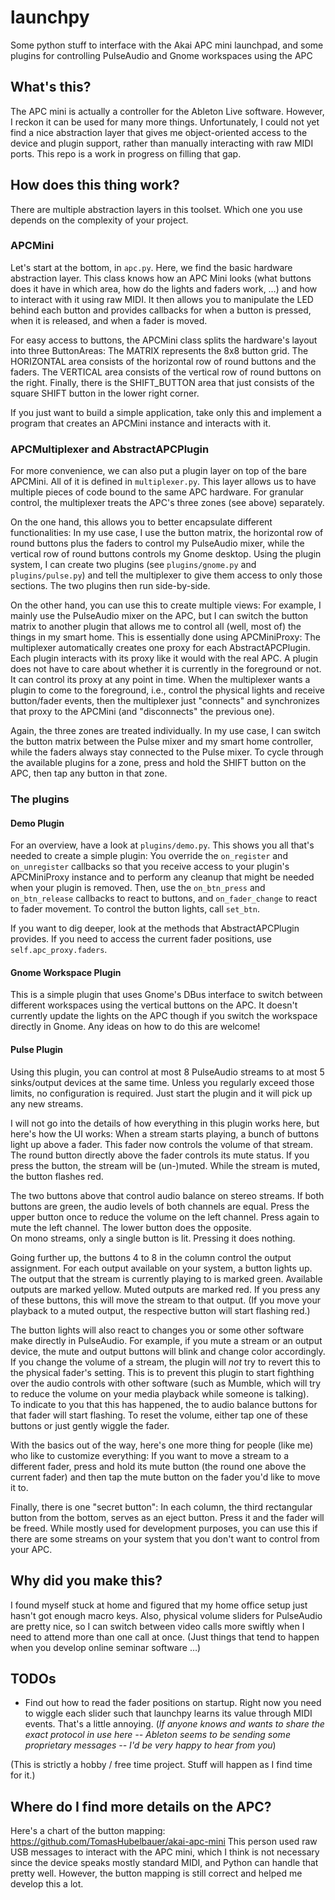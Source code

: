 # launchpy
Some python stuff to interface with the Akai APC mini launchpad, and some plugins for controlling PulseAudio and Gnome workspaces using the APC

## What's this?
The APC mini is actually a controller for the Ableton Live software. However, I reckon it can be used for many more things. Unfortunately, I could not yet find a nice abstraction layer that gives me object-oriented access to the device and plugin support, rather than manually interacting with raw MIDI ports. This repo is a work in progress on filling that gap.

## How does this thing work?
There are multiple abstraction layers in this toolset. Which one you use depends on the complexity of your project.

### APCMini
Let's start at the bottom, in `apc.py`. Here, we find the basic hardware abstraction layer. This class knows how an APC Mini looks (what buttons does it have in which area, how do the lights and faders work, …) and how to interact with it using raw MIDI. It then allows you to manipulate the LED behind each button and provides callbacks for when a button is pressed, when it is released, and when a fader is moved.

For easy access to buttons, the APCMini class splits the hardware's layout into three ButtonAreas: The MATRIX represents the 8x8 button grid. The HORIZONTAL area consists of the horizontal row of round buttons and the faders. The VERTICAL area consists of the vertical row of round buttons on the right. Finally, there is the SHIFT_BUTTON area that just consists of the square SHIFT button in the lower right corner.

If you just want to build a simple application, take only this and implement a program that creates an APCMini instance and interacts with it.

### APCMultiplexer and AbstractAPCPlugin
For more convenience, we can also put a plugin layer on top of the bare APCMini. All of it is defined in `multiplexer.py`. This layer allows us to have multiple pieces of code bound to the same APC hardware. For granular control, the multiplexer treats the APC's three zones (see above) separately.

On the one hand, this allows you to better encapsulate different functionalities: In my use case, I use the button matrix, the horizontal row of round buttons plus the faders to control my PulseAudio mixer, while the vertical row of round buttons controls my Gnome desktop. Using the plugin system, I can create two plugins (see `plugins/gnome.py` and `plugins/pulse.py`) and tell the multiplexer to give them access to only those sections. The two plugins then run side-by-side.

On the other hand, you can use this to create multiple views: For example, I mainly use the PulseAudio mixer on the APC, but I can switch the button matrix to another plugin that allows me to control all (well, most of) the things in my smart home. This is essentially done using APCMiniProxy: The multiplexer automatically creates one proxy for each AbstractAPCPlugin. Each plugin interacts with its proxy like it would with the real APC. A plugin does not have to care about whether it is currently in the foreground or not. It can control its proxy at any point in time. When the multiplexer wants a plugin to come to the foreground, i.e., control the physical lights and receive button/fader events, then the multiplexer just "connects" and synchronizes that proxy to the APCMini (and "disconnects" the previous one).

Again, the three zones are treated individually. In my use case, I can switch the button matrix between the Pulse mixer and my smart home controller, while the faders always stay connected to the Pulse mixer. To cycle through the available plugins for a zone, press and hold the SHIFT button on the APC, then tap any button in that zone.

### The plugins

#### Demo Plugin
For an overview, have a look at `plugins/demo.py`. This shows you all that's needed to create a simple plugin: You override the `on_register` and `on_unregister` callbacks so that you receive access to your plugin's APCMiniProxy instance and to perform any cleanup that might be needed when your plugin is removed. Then, use the `on_btn_press` and `on_btn_release` callbacks to react to buttons, and `on_fader_change` to react to fader movement. To control the button lights, call `set_btn`.

If you want to dig deeper, look at the methods that AbstractAPCPlugin provides. If you need to access the current fader positions, use `self.apc_proxy.faders`.

#### Gnome Workspace Plugin
This is a simple plugin that uses Gnome's DBus interface to switch between different workspaces using the vertical buttons on the APC. It doesn't currently update the lights on the APC though if you switch the workspace directly in Gnome. Any ideas on how to do this are welcome!

#### Pulse Plugin
Using this plugin, you can control at most 8 PulseAudio streams to at most 5 sinks/output devices at the same time. Unless you regularly exceed those limits, no configuration is required. Just start the plugin and it will pick up any new streams.

I will not go into the details of how everything in this plugin works here, but here's how the UI works:
When a stream starts playing, a bunch of buttons light up above a fader. This fader now controls the volume of that stream. The round button directly above the fader controls its mute status. If you press the button, the stream will be (un-)muted. While the stream is muted, the button flashes red.

The two buttons above that control audio balance on stereo streams. If both buttons are green, the audio levels of both channels are equal. Press the upper button once to reduce the volume on the left channel. Press again to mute the left channel. The lower button does the opposite.<br>
On mono streams, only a single button is lit. Pressing it does nothing.

Going further up, the buttons 4 to 8 in the column control the output assignment. For each output available on your system, a button lights up. The output that the stream is currently playing to is marked green. Available outputs are marked yellow. Muted outputs are marked red. If you press any of these buttons, this will move the stream to that output. (If you move your playback to a muted output, the respective button will start flashing red.)

The button lights will also react to changes you or some other software make directly in PulseAudio. For example, if you mute a stream or an output device, the mute and output buttons will blink and change color accordingly.<br>
If you change the volume of a stream, the plugin will _not_ try to revert this to the physical fader's setting. This is to prevent this plugin to start fighthing over the audio controls with other software (such as Mumble, which will try to reduce the volume on your media playback while someone is talking).<br>
To indicate to you that this has happened, the to audio balance buttons for that fader will start flashing. To reset the volume, either tap one of these buttons or just gently wiggle the fader.

With the basics out of the way, here's one more thing for people (like me) who like to customize everything: If you want to move a stream to a different fader, press and hold its mute button (the round one above the current fader) and then tap the mute button on the fader you'd like to move it to.

Finally, there is one "secret button": In each column, the third rectangular button from the bottom, serves as an eject button. Press it and the fader will be freed. While mostly used for development purposes, you can use this if there are some streams on your system that you don't want to control from your APC.

## Why did you make this?
I found myself stuck at home and figured that my home office setup just hasn't got enough macro keys. Also, physical volume sliders for PulseAudio are pretty nice, so I can switch between video calls more swiftly when I need to attend more than one call at once. (Just things that tend to happen when you develop online seminar software …)

## TODOs
- Find out how to read the fader positions on startup. Right now you need to wiggle each slider such that launchpy learns its value through MIDI events. That's a little annoying. (_If anyone knows and wants to share the exact protocol in use here -- Ableton seems to be sending some proprietary messages -- I'd be very happy to hear from you_)

(This is strictly a hobby / free time project. Stuff will happen as I find time for it.)

## Where do I find more details on the APC?
Here's a chart of the button mapping:
https://github.com/TomasHubelbauer/akai-apc-mini
This person used raw USB messages to interact with the APC mini, which I think is not necessary since the device speaks mostly standard MIDI, and Python can handle that pretty well. However, the button mapping is still correct and helped me develop this a lot.
